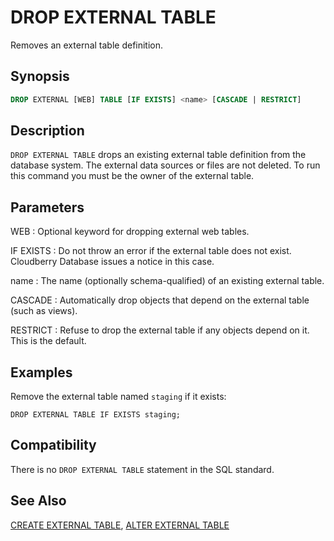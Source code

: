 # DROP EXTERNAL TABLE

Removes an external table definition.

## Synopsis

```sql
DROP EXTERNAL [WEB] TABLE [IF EXISTS] <name> [CASCADE | RESTRICT]
```

## Description

`DROP EXTERNAL TABLE` drops an existing external table definition from the database system. The external data sources or files are not deleted. To run this command you must be the owner of the external table.

## Parameters

WEB
:   Optional keyword for dropping external web tables.

IF EXISTS
:   Do not throw an error if the external table does not exist. Cloudberry Database issues a notice in this case.

name
:   The name (optionally schema-qualified) of an existing external table.

CASCADE
:   Automatically drop objects that depend on the external table (such as views).

RESTRICT
:   Refuse to drop the external table if any objects depend on it. This is the default.

## Examples

Remove the external table named `staging` if it exists:

```
DROP EXTERNAL TABLE IF EXISTS staging;
```

## Compatibility

There is no `DROP EXTERNAL TABLE` statement in the SQL standard.

## See Also

[CREATE EXTERNAL TABLE](/docs/sql-statements/sql-statement-create-external-table.md), [ALTER EXTERNAL TABLE](/docs/sql-statements/sql-statement-alter-external-table.md)



